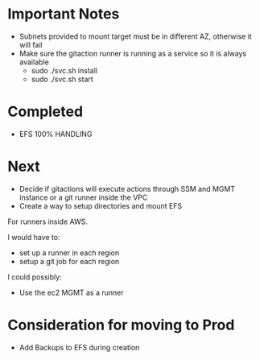 # Important Notes

- Subnets provided to mount target must be in different AZ, otherwise it will fail
- Make sure the gitaction runner is running as a service so it is always available
  -  sudo ./svc.sh install
  -  sudo ./svc.sh start


# Completed
- EFS 100% HANDLING

# Next 
- Decide if gitactions will execute actions through SSM and MGMT instance or a git runner inside the VPC
- Create a way to setup directories and mount EFS

For runners inside AWS.

I would have to:
-  set up a runner in each region
-  setup a git job for each region

I could possibly:
- Use the ec2 MGMT as a runner

# Consideration for moving to Prod
- Add Backups to EFS during creation


